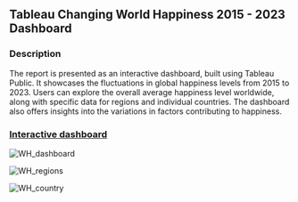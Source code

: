 ## Tableau Changing World Happiness 2015 - 2023 Dashboard  

### Description  

The report is presented as an interactive dashboard, built using Tableau Public. It showcases the fluctuations in global happiness levels from 2015 to 2023.
Users can explore the overall average happiness level worldwide, along with specific data for regions and individual countries.
The dashboard also offers insights into the variations in factors contributing to happiness.  

### [Interactive dashboard](https://public.tableau.com/app/profile/hanna.zborovska/viz/WorldHappiness2015-2023_17101694246290/WorldHappiness2015-2013#1)  

![WH_dashboard](https://github.com/zborovskaanna/world-happiness-dashboard/assets/104727963/5ed84593-d250-4b65-915c-3b99c04a3827)  

![WH_regions](https://github.com/zborovskaanna/world-happiness-dashboard/assets/104727963/3c7824a1-d3ea-442d-b851-338837853ee6)  

![WH_country](https://github.com/zborovskaanna/world-happiness-dashboard/assets/104727963/d8a5d0dd-2f55-4042-bd20-ab15d394f89f)

